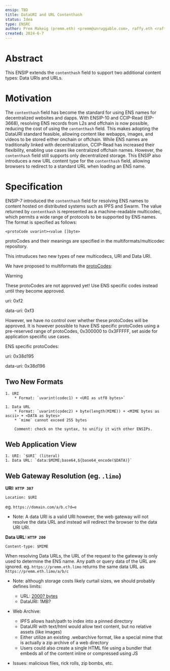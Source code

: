 ```yaml
---
ensip: TBD
title: DataURI and URL Contenthash
status: Idea
type: ENSRC
author: Prem Makeig (premm.eth) <premm@unruggable.com>, raffy.eth <raffy@unruggable.com>
created: 2024-6-7
---
```


# Abstract 

This ENSIP extends the `contenthash` field to support two additional content types: Data URIs and URLs.

# Motivation

The `contenthash` field has become the standard for using ENS names for decentralized websites and dapps. With ENSIP-10 and CCIP-Read (EIP-3668), resolving ENS records from L2s and offchain is now possible, reducing the cost of using the `contenthash` field. This makes adopting the DataURI standard feasible, allowing content like webapps, images, and videos to be stored either onchain or offchain. While ENS names are traditionally linked with decentralization, CCIP-Read has increased their flexibility, enabling use cases like centralized offchain names. However, the `contenthash` field still supports only decentralized storage. This ENSIP also introduces a new URL content type for the `contenthash` field, allowing browsers to redirect to a standard URL when loading an ENS name.

# Specification

ENSIP-7 introduced the `contenthash` field for resolving ENS names to content hosted on distributed systems such as IPFS and Swarm. The value returned by `contenthash` is represented as a machine-readable multicodec, which permits a wide range of protocols to be supported by ENS names. The format is specified as follows:

```
<protoCode uvarint><value []byte>
```

protoCodes and their meanings are specified in the multiformats/multicodec repository.

This intruduces two new types of new multicodecs, URI and Data URI.  

We have proposed to multiformats the [protoCodes](https://github.com/multiformats/multicodec/tree/master?tab=readme-ov-file#adding-new-multicodecs-to-the-table):

>[!WARNING] 
>These protoCodes are not approved yet! Use ENS specific codes instead until they become approved.

uri: 0xf2

data-uri: 0xf3

However, we have no control over whether these protoCodes will be approved. It is however possible to have ENS specific protoCodes using a pre-reserved range of protoCodes, 0x300000 to 0x3FFFFF, set aside for application speciific use cases. 

ENS specific protoCodes:

uri: 0x38d195

data-uri: 0x38d196

## Two New Formats 
	1. URI
		* Format: `uvarint(codec1) + <URI as utf8 bytes>`

	1. Data URL
		* Format: `uvarint(codec2) + byte(length(MIME)) + <MIME bytes as ascii> + <DATA as bytes>`
		* `mime` cannot exceed 255 bytes

		Comment: check on the syntax, to unifiy it with other ENSIPs. 

## Web Application View 

	1. URI: `$URI` (literal)
	1. Data URL: `data:$MIME;base64,${base64_encode($DATA)}`

## Web Gateway Resolution (eg. `.limo`)

**URI: `HTTP 307`**
	
`Location: $URI`
	
eg. `https://domain.com/a/b.c?d=e`

* Note: A data URI is a valid URI however, the web gateway will not resolve the data URL and instead will redirect the browser to the data URI URI. 

**Data URL: `HTTP 200`**

`Content-type: $MIME`

When resolving Data URLs, the URL of the request to the gateway is only used to determine the ENS name. Any path or query data of the URL are ignored. eg. `https://premm.eth.limo` returns the same data URL as `https://premm.eth.limo/a/b/c`

* Note: although storage costs likely curtail sizes, we should probably defines limits:
	* URL: [2000? bytes](https://stackoverflow.com/questions/417142/what-is-the-maximum-length-of-a-url-in-different-browsers)
	* DataURI: 1MB?

* Web Archive:
	* IPFS allows hash/path to index into a pinned directory
	* DataURI with text/html would allow text content, but no relative assets (like images)
	* Either utilize an existing .webarchive format, like a special mime that is actually a zip archive of a web directory
	* Users could also create a single HTML file using a bundler that embeds all of the content inline or compressed using JS

* Issues: malicious files, rick rolls, zip bombs, etc.
